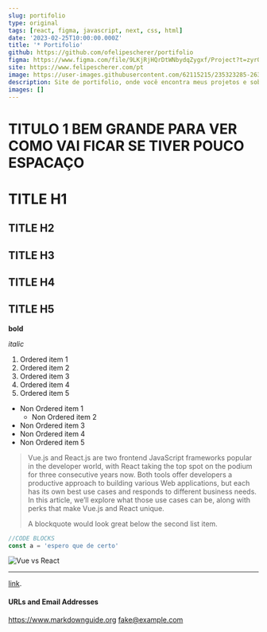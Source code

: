 ```yaml
---
slug: portifolio
type: original
tags: [react, figma, javascript, next, css, html]
date: '2023-02-25T10:00:00.000Z'
title: '* Portifolio'
github: https://github.com/ofelipescherer/portifolio
figma: https://www.figma.com/file/9LKjRjHQrDtWNbydqZygxf/Project?t=zyrOwueQfx7S4WIN-1
site: https://www.felipescherer.com/pt
image: https://user-images.githubusercontent.com/62115215/235323285-26329f44-6ee0-48d8-a990-f3eeba84120f.png
description: Site de portifolio, onde você encontra meus projetos e sobre mim.
images: []
---
```


# TITULO 1 BEM GRANDE PARA VER COMO VAI FICAR SE TIVER POUCO ESPACAÇO

# TITLE H1

## TITLE H2

## TITLE H3

## TITLE H4

## TITLE H5

**bold**

_italic_

1. Ordered item 1
1. Ordered item 2
1. Ordered item 3
1. Ordered item 4
1. Ordered item 5

- Non Ordered item 1
  - Non Ordered item 2
- Non Ordered item 3
- Non Ordered item 4
- Non Ordered item 5

> Vue.js and React.js are two frontend JavaScript frameworks popular in the developer world, with React taking the top spot on the podium for three consecutive years now. Both tools offer developers a productive approach to building various Web applications, but each has its own best use cases and responds to different business needs. In this article, we’ll explore what those use cases can be, along with perks that make Vue.js and React unique.
>
> A blockquote would look great below the second list item.

```javascript
//CODE BLOCKS
const a = 'espero que de certo'
```

![Vue vs React](https://www.monterail.com/hubfs/vuevsreact.jpg)

---

[link](https://duckduckgo.com 'The best search engine for privacy').

#### URLs and Email Addresses

<https://www.markdownguide.org>
<fake@example.com>

